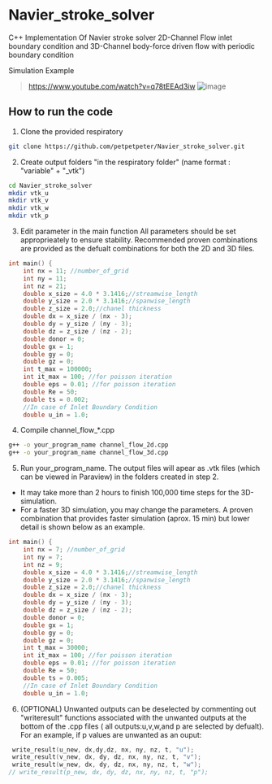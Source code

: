 # Navier_stroke_solver
C++ Implementation Of Navier stroke solver
2D-Channel Flow inlet boundary condition and 3D-Channel body-force driven flow with periodic boundary condition




Simulation Example
> https://www.youtube.com/watch?v=q78tEEAd3iw
![image](https://user-images.githubusercontent.com/55285546/134767600-daf44b45-27ec-47ff-8985-6b0a8d561e2a.png)


## How to run the code
1. Clone the provided respiratory
```bash
git clone https://github.com/petpetpeter/Navier_stroke_solver.git
```
2. Create output folders "in the respiratory folder" (name format : "variable" + "_vtk")
```bash
cd Navier_stroke_solver
mkdir vtk_u
mkdir vtk_v
mkdir vtk_w
mkdir vtk_p
```
3. Edit parameter in the main function
All parameters should be set approprieately to ensure stability.  Recommended proven combinations are provided as the defualt combinations for both the 2D and 3D files.
```c++
int main() {
    int nx = 11; //number_of_grid
    int ny = 11; 
    int nz = 21; 
    double x_size = 4.0 * 3.1416;//streamwise_length
    double y_size = 2.0 * 3.1416;//spanwise_length
    double z_size = 2.0;//chanel thickness
    double dx = x_size / (nx - 3);
    double dy = y_size / (ny - 3);
    double dz = z_size / (nz - 2);
    double donor = 0;
    double gx = 1;
    double gy = 0;
    double gz = 0;
    int t_max = 100000;
    int it_max = 100; //for poisson iteration
    double eps = 0.01; //for poisson iteration
    double Re = 50;
    double ts = 0.002;
    //In case of Inlet Boundary Condition
    double u_in = 1.0;
```
4. Compile channel_flow_*.cpp
```bash
g++ -o your_program_name channel_flow_2d.cpp
g++ -o your_program_name channel_flow_3d.cpp
```
5. Run your_program_name. The output files will apear as .vtk files (which can be viewed in Paraview) in the folders created in step 2.
- It may take more than 2 hours to finish 100,000 time steps for the 3D-simulation.
- For a faster 3D simulation, you may change the parameters. A proven combination that provides faster simulation (aprox. 15 min) but lower detail is shown below as an example. 
```c++
int main() {
    int nx = 7; //number_of_grid
    int ny = 7; 
    int nz = 9; 
    double x_size = 4.0 * 3.1416;//streamwise_length
    double y_size = 2.0 * 3.1416;//spanwise_length
    double z_size = 2.0;//chanel thickness
    double dx = x_size / (nx - 3);
    double dy = y_size / (ny - 3);
    double dz = z_size / (nz - 2);
    double donor = 0;
    double gx = 1;
    double gy = 0;
    double gz = 0;
    int t_max = 30000;
    int it_max = 100; //for poisson iteration
    double eps = 0.01; //for poisson iteration
    double Re = 50;
    double ts = 0.005;
    //In case of Inlet Boundary Condition
    double u_in = 1.0;
```
6. (OPTIONAL) Unwanted outputs can be deselected by commenting out "writeresult" functions associated with the unwanted outputs at the bottom of the .cpp files ( all outputs:u,v,w,and p are selected by defualt).
For an example, if p values are unwanted as an ouput:
```c++
 write_result(u_new, dx,dy,dz, nx, ny, nz, t, "u");
 write_result(v_new, dx, dy, dz, nx, ny, nz, t, "v");
 write_result(w_new, dx, dy, dz, nx, ny, nz, t, "w");
// write_result(p_new, dx, dy, dz, nx, ny, nz, t, "p");
